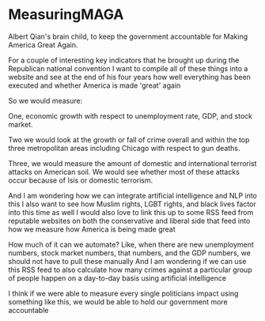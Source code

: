 # MeasuringMAGA
Albert Qian's brain child, to keep the government accountable for Making America Great Again.

For a couple of interesting key indicators that he brought up during the Republican national convention
I want to compile all of these things into a website and see at the end of his four years how well everything has been executed and whether America is made 'great' again

So we would measure:

One, economic growth with respect to unemployment rate, GDP, and stock market.

Two we would look at the growth or fall of crime overall and within the top three metropolitan areas including Chicago with respect to gun deaths.

Three, we would measure the amount of domestic and international terrorist attacks on American soil. We would see whether most of these attacks occur because of Isis or domestic terrorism.

And I am wondering how we can integrate artificial intelligence and NLP into this
I also want to see how Muslim rights, LGBT rights, and black lives factor into this time as well
I would also love to link this up to some RSS feed from reputable websites on both the conservative and liberal side that feed into how we measure how America is being made great

How much of it can we automate?
Like, when there are new unemployment numbers, stock market numbers, that numbers, and the GDP numbers, we should not have to pull these manually
And I am wondering if we can use this RSS feed to also calculate how many crimes against a particular group of people happen on a day-to-day basis using artificial intelligence

I think if we were able to measure every single politicians impact using something like this, we would be able to hold our government more accountable
